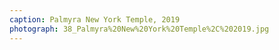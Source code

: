 ```yaml
---
caption: Palmyra New York Temple, 2019
photograph: 38_Palmyra%20New%20York%20Temple%2C%202019.jpg
---
```

